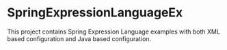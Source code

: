 # SpringExpressionLanguageEx

This project contains Spring Expression Language examples with both XML based configuration and Java based configuration.
